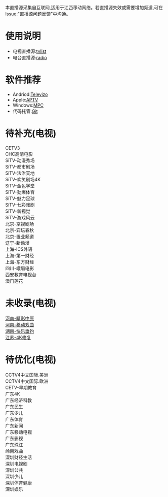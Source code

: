 本直播源采集自互联网,适用于江西移动网络。若直播源失效或需要增加频道,可在Issue:"直播源问题反馈"中沟通。
# 使用说明
- 电视直播源:[tvlist](https://huangsuming.github.io/iptv/list/tvlist.txt)
- 电台直播源:[radio](https://huangsuming.github.io/iptv/list/radio.txt)

# 软件推荐
- Andriod:[Televizo](https://televizo.net/)
- Apple:[APTV](https://apps.apple.com/cn/app/id1630403500)
- Windows:[MPC](https://github.com/clsid2/mpc-hc/releases)
- 代码托管:[Git](https://www.cnblogs.com/jetsung/p/git-service.html)

# 待补充(电视)
  CETV3<br>
  CHC高清电影<br>
  SiTV-动漫秀场<br>
  SiTV-都市剧场<br>
  SiTV-法治天地<br>
  SiTV-欢笑剧场4K<br>
  SiTV-金色学堂<br>
  SiTV-劲爆体育<br>
  SiTV-魅力足球<br>
  SiTV-七彩戏剧<br>
  SiTV-新视觉<br>
  SiTV-游戏风云<br>
  北京-京视剧场<br>
  北京-弈坛春秋<br>
  北京-置业频道<br>
  辽宁-新动漫<br>
  上海-ICS外语<br>
  上海-第一财经<br>
  上海-东方财经<br>
  四川-峨眉电影<br>
  西安教育电视台<br>
  澳门莲花<br>  
# 未收录(电视)
  [河南-睛彩中原](http://live.dxhmt.cn:9080/19903718786/854deb36f8db4c9098cad18cc35bd632.m3u8)<br>
  [河南-移动戏曲](http://live.dxhmt.cn:9080/19903718786/a9aab4c5eef74da18d684c75c6dd7e10.m3u8)<br>
  [湖南-快乐垂钓](http://115.150.63.77:9902/tsfile/live/0001_42.m3u8)<br>
  [江苏-4K修复](http://[2409:8087:2001:20:2800:0:df6e:eb14]/ott.mobaibox.com/PLTV/3/224/3221228141/index.m3u8)<br>
# 待优化(电视)
  CCTV4中文国际.美洲<br>
  CCTV4中文国际.欧洲<br>
  CETV-早期教育<br>
  广东4K<br>
  广东经济科教<br>
  广东民生<br>
  广东少儿<br>
  广东体育<br>
  广东新闻<br>
  广东移动电视<br>
  广东影视<br>
  广东珠江<br>
  岭南戏曲<br>
  深圳财经生活<br>
  深圳电视剧<br>
  深圳公共<br>
  深圳少儿<br>
  深圳体育健康<br>
  深圳娱乐<br>
